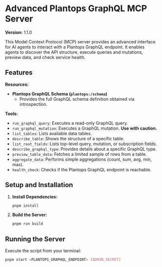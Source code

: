 # Advanced Plantops GraphQL MCP Server

**Version:** 1.1.0

This Model Context Protocol (MCP) server provides an advanced interface for AI agents to interact with a Plantops GraphQL endpoint. It enables agents to discover the API structure, execute queries and mutations, preview data, and check service health.

## Features

**Resources:**

- **Plantops GraphQL Schema (`plantops:/schema`)**
  - Provides the full GraphQL schema definition obtained via introspection.

**Tools:**

- `run_graphql_query`: Executes a read-only GraphQL query.
- `run_graphql_mutation`: Executes a GraphQL mutation. **Use with caution.**
- `list_tables`: Lists available data tables.
- `describe_table`: Shows the structure of a specific table.
- `list_root_fields`: Lists top-level query, mutation, or subscription fields.
- `describe_graphql_type`: Provides details about a specific GraphQL type.
- `preview_table_data`: Fetches a limited sample of rows from a table.
- `aggregate_data`: Performs simple aggregations (count, sum, avg, min, max).
- `health_check`: Checks if the Plantops GraphQL endpoint is reachable.

## Setup and Installation

1.  **Install Dependencies:**
    ```bash
    pnpm install
    ```
2.  **Build the Server:**
    ```bash
    pnpm run build
    ```

## Running the Server

Execute the script from your terminal:

```bash
pnpm start <PLANTOPS_GRAPHQL_ENDPOINT> [ADMIN_SECRET]
```
